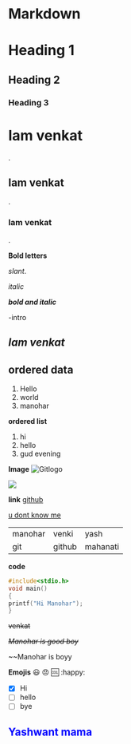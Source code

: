 # Markdown

# Heading 1

## Heading 2

### Heading 3

<h1>Iam venkat</h1>.

<h2>Iam venkat</h2>.

<h3>Iam venkat</h3>.

**Bold letters**

<i>slant</i>.

*italic*

***bold and italic***

-intro

<h2><i> Iam venkat</i></h2>

<h2>ordered data</h2>
<ol>
  <li>Hello</li>
  <li>world</li>
  <li>manohar</li>
  </ol>
   
   **ordered list**
  1. hi
  2. hello
  3. gud evening


**Image**
![Gitlogo](https://miro.medium.com/max/4400/1*oMC83-7fB27k1tTMxDfRaQ.png)

<img src="https://miro.medium.com/max/4400/1*oMC83-7fB27k1tTMxDfRaQ.png">

**link**
[github](https://github.com/)

<a href="https://github.com/">u dont know me</a>

<table>
  <tr>
    <td>manohar</td>
    <td>venki</td>
    <td>yash</td>
  </tr>
  <tc>
    <td>git</td>
    <td>github</td>
    <td>mahanati</td>
  </tc>
  </table>
  
  
  
  **code**
  ```c
  #include<stdio.h>
  void main()
  {
  printf("Hi Manohar");
  }
  ```
  
  
  ~~venkat~~
  
  
  *~~Manohar is good boy~~*
  
  
  ~~Manohar is boyy
  
  
  **Emojis**
  :smiley:
  :angry:
  :cool:
  :happy:
  
  
  
  - [x] Hi
  - [ ] hello
  - [ ] bye
  
  <h2><span style="color:blue">Yashwant mama</span></h2>
